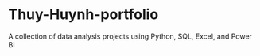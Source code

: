 # Thuy-Huynh-portfolio
A collection of data analysis projects using Python, SQL, Excel, and Power BI
